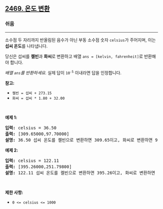 <h2><a href="https://leetcode.com/problems/convert-the-temperature">2469. 온도 변환</a></h2><h3>쉬움</h3><hr><p>소수점 두 자리까지 반올림된 음수가 아닌 부동 소수점 숫자 <code>celsius</code>가 주어지며, 이는 <strong>섭씨 온도</strong>를 나타냅니다.</p>

<p>당신은 섭씨를 <strong>켈빈</strong>과 <strong>화씨</strong>로 변환하고 배열 <code>ans = [kelvin, fahrenheit]</code>로 반환해야 합니다.</p>

<p><em>배열 <code>ans</code>를 반환하세요.</em> 실제 답이 <code>10<sup>-5</sup></code> 이내라면 답을 인정합니다.</p>

<p><strong>참고:</strong></p>

<ul>
	<li><code>켈빈 = 섭씨 + 273.15</code></li>
	<li><code>화씨 = 섭씨 * 1.80 + 32.00</code></li>
</ul>

<p>&nbsp;</p>
<p><strong class="example">예제 1:</strong></p>

<pre>
<strong>입력:</strong> celsius = 36.50
<strong>출력:</strong> [309.65000,97.70000]
<strong>설명:</strong> 36.50 섭씨 온도를 켈빈으로 변환하면 309.65이고, 화씨로 변환하면 97.70입니다.
</pre>

<p><strong class="example">예제 2:</strong></p>

<pre>
<strong>입력:</strong> celsius = 122.11
<strong>출력:</strong> [395.26000,251.79800]
<strong>설명:</strong> 122.11 섭씨 온도를 켈빈으로 변환하면 395.26이고, 화씨로 변환하면 251.798입니다.
</pre>

<p>&nbsp;</p>
<p><strong>제한 사항:</strong></p>

<ul>
	<li><code>0 &lt;= celsius &lt;= 1000</code></li>
</ul>